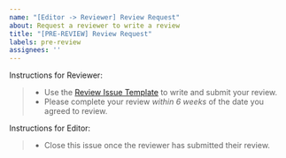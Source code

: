 ```yaml
---
name: "[Editor -> Reviewer] Review Request"
about: Request a reviewer to write a review
title: "[PRE-REVIEW] Review Request"
labels: pre-review
assignees: ''
---
```


<!--
## DO NOT EDIT THIS FILE OUTSIDE OF THE journalovi/jovi-workflows REPOSITORY
##
## This file is automatically updated in all repositories within the journalovi
## Github organization whenever the version in journalovi/jovi-workflows is
## changed, so any other edits will be overwritten. To update this file, make
## a commit or pull request at https://github.com/journalovi/jovi-workflows
-->

Instructions for Reviewer:
> - Use the [Review Issue Template](new?labels=review&template=00_reviewer-review.yml&title=%5BREVIEW%5D+%3Ctitle%3E) to write and submit your review.
> - Please complete your review *within 6 weeks* of the date you agreed to review.

Instructions for Editor:
> - Close this issue once the reviewer has submitted their review.
